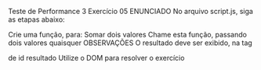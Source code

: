 Teste de Performance 3
Exercício 05
ENUNCIADO
No arquivo script.js, siga as etapas abaixo:

Crie uma função, para:
Somar dois valores
Chame esta função, passando dois valores quaisquer
OBSERVAÇÕES
O resultado deve ser exibido, na tag <p> de id resultado
Utilize o DOM para resolver o exercício